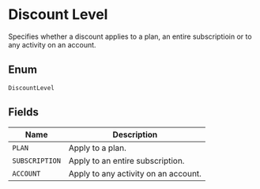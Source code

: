 # Discount Level

Specifies whether a discount applies to a plan, an entire subscriptioin or to any activity on an account.

## Enum

`DiscountLevel`

## Fields

| Name | Description |
|  --- | --- |
| `PLAN` | Apply to a plan. |
| `SUBSCRIPTION` | Apply to an entire subscription. |
| `ACCOUNT` | Apply to any activity on an account. |
